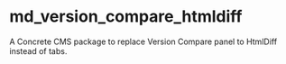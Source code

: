 # md_version_compare_htmldiff
A Concrete CMS package to replace Version Compare panel to HtmlDiff instead of tabs.
